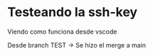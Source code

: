 # Testeando la ssh-key

Viendo como funciona desde vscode

Desde branch TEST -> Se hizo el merge a main
